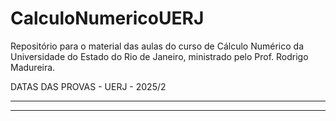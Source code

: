 # CalculoNumericoUERJ
Repositório para o material das aulas do curso de Cálculo Numérico da Universidade do Estado do Rio de Janeiro, ministrado pelo Prof. Rodrigo Madureira.

DATAS DAS PROVAS - UERJ - 2025/2 

-------------------------------------------------------------------------------------------------------------



--------------------------------------------------------------------------------------------------------
